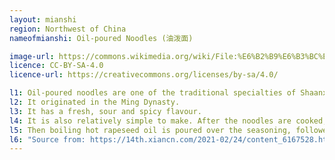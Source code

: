 ```yaml
---
layout: mianshi
region: Northwest of China
nameofmianshi: Oil-poured Noodles (油泼面)

image-url: https://commons.wikimedia.org/wiki/File:%E6%B2%B9%E6%B3%BC%E6%89%AF%E9%9D%A2.jpg 
licence: CC-BY-SA-4.0
licence-url: https://creativecommons.org/licenses/by-sa/4.0/

l1: Oil-poured noodles are one of the traditional specialties of Shaanxi noodle dishes.
l2: It originated in the Ming Dynasty. 
l3: It has a fresh, sour and spicy flavour.
l4: It is also relatively simple to make. After the noodles are cooked, put minced garlic, chopped spring onion and chilli on the top of the noodles. 
l5: Then boiling hot rapeseed oil is poured over the seasoning, followed by the right amount of soy sauce and balsamic vinegar. 
l6: "Source from: https://14th.xiancn.com/2021-02/24/content_6167528.html"
---
```

